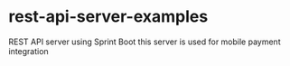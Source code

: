 # rest-api-server-examples
REST API server using Sprint Boot this server is used for mobile payment integration
